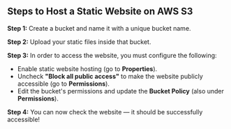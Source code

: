 ## Steps to Host a Static Website on AWS S3

**Step 1:** Create a bucket and name it with a unique bucket name.

**Step 2:** Upload your static files inside that bucket.

**Step 3:** In order to access the website, you must configure the following:

- Enable static website hosting (go to **Properties**).
- Uncheck **"Block all public access"** to make the website publicly accessible (go to **Permissions**).
- Edit the bucket's permissions and update the **Bucket Policy** (also under **Permissions**).

**Step 4:** You can now check the website — it should be successfully accessible!
